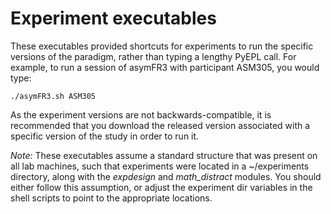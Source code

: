 # Experiment executables

These executables provided shortcuts for experiments to run the specific versions of the paradigm, rather than typing a lengthy PyEPL call. For example, to run a session of asymFR3 with participant ASM305, you would type:
```
./asymFR3.sh ASM305
```

As the experiment versions are not backwards-compatible, it is recommended that you download the released version associated with a specific version of the study in order to run it.

_Note:_ These executables assume a standard structure that was present on all lab machines, such that experiments were located in a ~/experiments directory, along with the _expdesign_ and _math_distract_ modules.  You should either follow this assumption, or adjust the experiment dir variables in the shell scripts to point to the appropriate locations.
